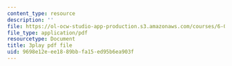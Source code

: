 ```yaml
---
content_type: resource
description: ''
file: https://ol-ocw-studio-app-production.s3.amazonaws.com/courses/6-004-computation-structures-spring-2017/9698e12eee1889bbfa15ed95b6ea903f_dLeI7A7VezQ.pdf
file_type: application/pdf
resourcetype: Document
title: 3play pdf file
uid: 9698e12e-ee18-89bb-fa15-ed95b6ea903f
---
```

